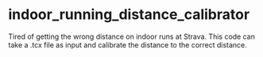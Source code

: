 # indoor_running_distance_calibrator
Tired of getting the wrong distance on indoor runs at Strava. This code can take a .tcx file as input and calibrate the distance to the correct distance.
